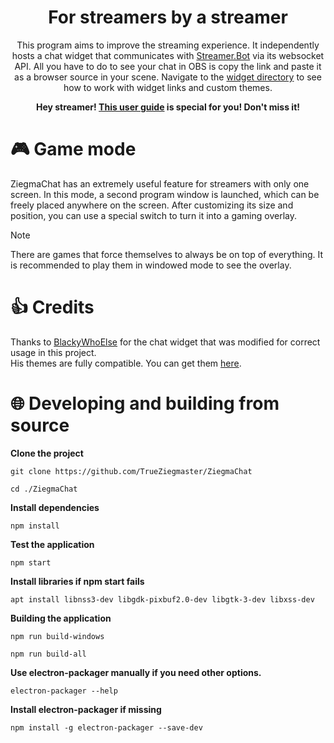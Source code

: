<h1 align="center">For streamers by a streamer</h1>
<p align="center">
This program aims to improve the streaming experience. It independently hosts a chat widget that communicates with 
<a href="https://streamer.bot/">Streamer.Bot</a> via its websocket API. 
All you have to do to see your chat in OBS is copy the link and paste it as a browser source in your scene. 
Navigate to the <a href="widget">widget directory</a> 
to see how to work with widget links and custom themes.
</p>

<p align="center"><b>Hey streamer! <a href="USERGUIDE.md">This user guide</a> is special for you! Don't miss it!</b></p>

# 🎮 Game mode
ZiegmaChat has an extremely useful feature for streamers with only one screen. 
In this mode, a second program window is launched, which can be freely placed anywhere on the screen. 
After customizing its size and position, you can use a special switch to turn it into a gaming overlay.

> [!NOTE]  
> There are games that force themselves to always be on top of everything. It is recommended to play them in windowed mode to see the overlay.

# 👍 Credits
Thanks to [BlackyWhoElse](https://github.com/BlackyWhoElse/streamer.bot-actions) 
for the chat widget that was modified for correct usage in this project.  
His themes are fully compatible. You can get them [here](https://github.com/BlackyWhoElse/streamer.bot-actions/tree/main/widget/chat/theme).

# 🌐 Developing and building from source

**Clone the project**
```console
git clone https://github.com/TrueZiegmaster/ZiegmaChat  
```
```console
cd ./ZiegmaChat
```

**Install dependencies**
```console
npm install
```

**Test the application**
```console
npm start
```

**Install libraries if npm start fails**
```console
apt install libnss3-dev libgdk-pixbuf2.0-dev libgtk-3-dev libxss-dev
```

**Building the application**
```console
npm run build-windows
```
```console
npm run build-all
```

**Use electron-packager manually if you need other options.**
```console
electron-packager --help
```

**Install electron-packager if missing**
```console
npm install -g electron-packager --save-dev
```
